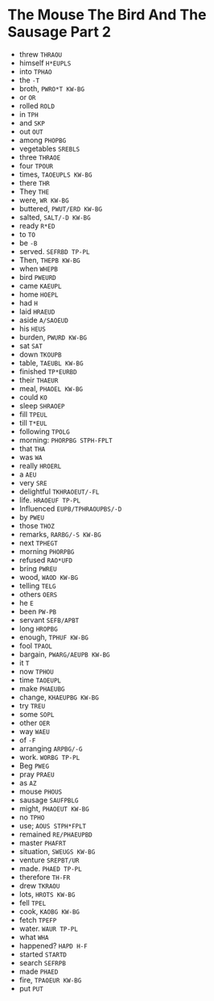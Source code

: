 # The Mouse The Bird And The Sausage Part 2

* threw `THRAOU`
* himself `H*EUPLS`
* into `TPHAO`
* the `-T`
* broth, `PWRO*T KW-BG`
* or `OR`
* rolled `ROLD`
* in `TPH`
* and `SKP`
* out `OUT`
* among `PHOPBG`
* vegetables `SREBLS`
* three `THRAOE`
* four `TPOUR`
* times, `TAOEUPLS KW-BG`
* there `THR`
* They `THE`
* were, `WR KW-BG`
* buttered, `PWUT/ERD KW-BG`
* salted, `SALT/-D KW-BG`
* ready `R*ED`
* to `TO`
* be `-B`
* served. `SEFRBD TP-PL`
* Then, `THEPB KW-BG`
* when `WHEPB`
* bird `PWEURD`
* came `KAEUPL`
* home `HOEPL`
* had `H`
* laid `HRAEUD`
* aside `A/SAOEUD`
* his `HEUS`
* burden, `PWURD KW-BG`
* sat `SAT`
* down `TKOUPB`
* table, `TAEUBL KW-BG`
* finished `TP*EURBD`
* their `THAEUR`
* meal, `PHAOEL KW-BG`
* could `KO`
* sleep `SHRAOEP`
* fill `TPEUL`
* till `T*EUL`
* following `TPOLG`
* morning: `PHORPBG STPH-FPLT`
* that `THA`
* was `WA`
* really `HROERL`
* a `AEU`
* very `SRE`
* delightful `TKHRAOEUT/-FL`
* life. `HRAOEUF TP-PL`
* Influenced `EUPB/TPHRAOUPBS/-D`
* by `PWEU`
* those `THOZ`
* remarks, `RARBG/-S KW-BG`
* next `TPHEGT`
* morning `PHORPBG`
* refused `RAO*UFD`
* bring `PWREU`
* wood, `WAOD KW-BG`
* telling `TELG`
* others `OERS`
* he `E`
* been `PW-PB`
* servant `SEFB/APBT`
* long `HROPBG`
* enough, `TPHUF KW-BG`
* fool `TPAOL`
* bargain, `PWARG/AEUPB KW-BG`
* it `T`
* now `TPHOU`
* time `TAOEUPL`
* make `PHAEUBG`
* change, `KHAEUPBG KW-BG`
* try `TREU`
* some `SOPL`
* other `OER`
* way `WAEU`
* of `-F`
* arranging `ARPBG/-G`
* work. `WORBG TP-PL`
* Beg `PWEG`
* pray `PRAEU`
* as `AZ`
* mouse `PHOUS`
* sausage `SAUFPBLG`
* might, `PHAOEUT KW-BG`
* no `TPHO`
* use; `AOUS STPH*FPLT`
* remained `RE/PHAEUPBD`
* master `PHAFRT`
* situation, `SWEUGS KW-BG`
* venture `SREPBT/UR`
* made. `PHAED TP-PL`
* therefore `TH-FR`
* drew `TKRAOU`
* lots, `HROTS KW-BG`
* fell `TPEL`
* cook, `KAOBG KW-BG`
* fetch `TPEFP`
* water. `WAUR TP-PL`
* what `WHA`
* happened? `HAPD H-F`
* started `STARTD`
* search `SEFRPB`
* made `PHAED`
* fire, `TPAOEUR KW-BG`
* put `PUT`
